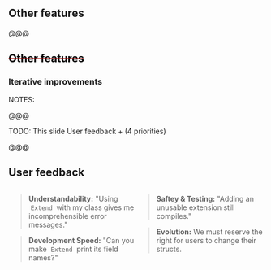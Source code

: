 ## Other features

@@@

## <span style="color:#a00000;text-decoration:line-through"><span style="color:black">Other features</span></span>
### <span class="edited_title">Iterative improvements</span>

NOTES:

@@@

TODO: This slide
User feedback + (4 priorities)

@@@

## User feedback


<div>
<div style="width:50%; float:left">

> **Understandability:**
> "Using &nbsp;`Extend`&nbsp; with my class gives me incomprehensible error messages."
<!-- .element class="fragment blockquote1" data-fragment-index="1" style="font-size:16pt !important; width:90%" -->

> **Development Speed:**
> "Can you make &nbsp;`Extend`&nbsp; print its field names?"
<!-- .element class="fragment blockquote2" data-fragment-index="3"  style="font-size:16pt !important; width:90%"-->

</div>
<div style="width:50%; float:right">

> **Saftey & Testing:**
> "Adding an unusable extension still compiles."
<!-- .element class="fragment blockquote2" data-fragment-index="2" style="font-size:16pt !important; width:90%"-->

> **Evolution:**
> We must reserve the right for users to change their structs.
<!-- .element class="fragment blockquote1" data-fragment-index="4" style="font-size:16pt !important; width:90%"-->


</div>
</div>

